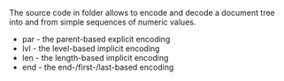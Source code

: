 
The source code in folder allows to encode and decode a document tree into
and from simple sequences of numeric values.

* par - the parent-based explicit encoding
* lvl - the level-based implicit encoding
* len - the length-based implicit encoding
* end - the end-/first-/last-based encoding
